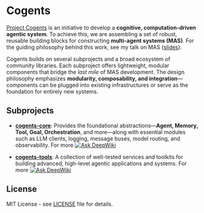 # Cogents

<!-- [![CI](https://github.com/caesar0301/cogents/actions/workflows/ci.yml/badge.svg)](https://github.com/caesar0301/cogents/actions/workflows/ci.yml)
[![PyPI version](https://img.shields.io/pypi/v/cogents.svg)](https://pypi.org/project/cogents/)
[![Ask DeepWiki](https://deepwiki.com/badge.svg)](https://deepwiki.com/caesar0301/cogents) -->

[Project Cogents](https://github.com/caesar0301/cogents) is an initiative to develop a **cognitive, computation-driven agentic system**. To achieve this, we are assembling a set of robust, reusable building blocks for constructing **multi-agent systems (MAS)**. For the guiding philosophy behind this work, see my talk on MAS ([slides](https://github.com/caesar0301/mas-talk-2508/blob/master/mas-talk-xmingc.pdf)).

Cogents builds on several subprojects and a broad ecosystem of community libraries. Each subproject offers lightweight, modular components that bridge the *last mile* of MAS development. The design philosophy emphasizes **modularity, composability, and integration**—components can be plugged into existing infrastructures or serve as the foundation for entirely new systems.

## Subprojects

- **[cogents-core](https://github.com/mirasurf/cogents-core)**: Provides the foundational abstractions—**Agent, Memory, Tool, Goal, Orchestration**, and more—along with essential modules such as LLM clients, logging, message buses, model routing, and observability. For more [![Ask DeepWiki](https://deepwiki.com/badge.svg)](https://deepwiki.com/mirasurf/cogents-core)

- **[cogents-tools](https://github.com/mirasurf/cogents-tools)**: A collection of well-tested services and toolkits for building advanced, high-level agentic applications and systems. For more [![Ask DeepWiki](https://deepwiki.com/badge.svg)](https://deepwiki.com/mirasurf/cogents-tools)

## License

MIT License - see [LICENSE](LICENSE) file for details.
